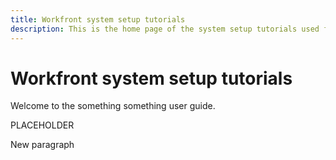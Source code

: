 ```yaml
---
title: Workfront system setup tutorials
description: This is the home page of the system setup tutorials used for SEO. Create real description...
---
```


# Workfront system setup tutorials

Welcome to the something something user guide.

PLACEHOLDER

New paragraph

<!--
This is the landing page of the user guide. It should be the first list item in the TOC.md file.

See other user landing pages to get ideas.
-->
